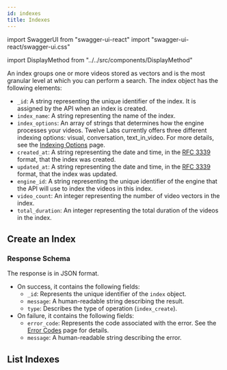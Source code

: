 ```yaml
---
id: indexes 
title: Indexes 
---
```


import SwaggerUI from "swagger-ui-react"
import "swagger-ui-react/swagger-ui.css"

import DisplayMethod from "../../src/components/DisplayMethod"


An index groups one or more videos stored as vectors and is the most granular level at which you can perform a search. The index object has the following elements:
- `_id`: A string representing the unique identifier of the index. It is assigned by the API when an index is created.
- `index_name`: A string representing the name of the index.
- `index_options`: An array of strings that determines how the engine processes your videos. Twelve Labs currently offers three different indexing options: visual, conversation, text_in_video. For more details, see the [Indexing Options](/concepts/indexing-options) page.
- `created_at`: A string representing the date and time, in the [RFC 3339](https://datatracker.ietf.org/doc/html/rfc3339) format, that the index was created.
- `updated_at`: A string representing the date and time, in the [RFC 3339](https://datatracker.ietf.org/doc/html/rfc3339) format, that the index was updated.
- `engine_id`: A string representing the unique identifier of the engine that the API will use to index the videos in this index.
- `video_count`: An integer representing the number of video vectors in the index.
- `total_duration`: An integer representing the total duration of the videos in the index.

## Create an Index

<DisplayMethod path="/indexes" method="post"/>

### Response Schema

The response is in JSON format. 
- On success, it contains the following fields:
  - `_id`: Represents the unique identifier of the `index` object.
  - `message`:  A human-readable string describing the result.
  - `type`: Describes the type of operation (`index_create`).
- On failure, it contains the following fields:
  - `error_code`: Represents the code associated with the error. See the [Error Codes](/api-reference/error-codes) page for details.
  - `message`: A human-readable string describing the error.

## List Indexes

<DisplayMethod path="/indexes" method="get"/>
